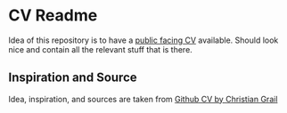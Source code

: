 # CV Readme

Idea of this repository is to have a [public facing CV](https://stefanjacobs.github.io/cv/) available. Should look nice and contain all the relevant stuff that is there.

## Inspiration and Source

Idea, inspiration, and sources are taken from [Github CV by Christian Grail](https://github.com/cgrail/cv)
